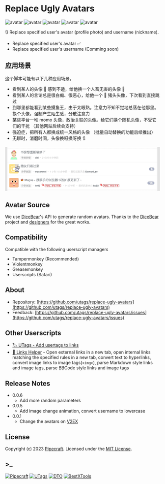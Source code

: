 # Replace Ugly Avatars

![avatar](https://api.dicebear.com/6.x/adventurer/svg?seed=RUA&size=48&backgroundColor=b6e3f4) ![avatar](https://api.dicebear.com/6.x/big-ears-neutral/svg?seed=RUA&size=48&backgroundColor=c0aede) ![avatar](https://api.dicebear.com/6.x/bottts-neutral/svg?seed=RUA&size=48) ![avatar](https://api.dicebear.com/6.x/croodles-neutral/svg?seed=RUA&size=48&backgroundColor=ffd5dc) ![avatar](https://api.dicebear.com/6.x/micah/svg?seed=RUA&size=48&backgroundColor=ffdfbf)

🔃 Replace specified user's avatar (profile photo) and username (nickname).

- Replace specified user's avatar ✅
- Replace specified user's username (Comming soon)

## 应用场景

这个脚本可能有以下几种应用场景。

- 看到某人的头像 🤡 感到不适，给他换一个人畜无害的头像 🥸
- 看到某人的言论总是很白痴、很恶心，给他一个 🐷 猪头头像，下次看到直接跳过
- 到哪里都能看到某些摸鱼王，由于太眼熟，注意力不知不觉地总落在他那里。换个头像，强制产生陌生感，分散注意力
- 某些平台一堆 momo 头像，政治关联的头像。给它们换个随机头像，不受它们的干扰 （其他网站后续会支持）
- 强迫症，把所有人都换成统一风格的头像 （批量自动替换的功能后续推出）
- 无聊时，消磨时间，头像换呀换呀换 🔃

![screenshots](https://raw.githubusercontent.com/utags/replace-ugly-avatars/main/assets/replace-ugly-avatars-screenshots.gif)

## Avatar Source

We use [DiceBear](https://www.dicebear.com/)'s API to generate random avatars. Thanks to the [DiceBear](https://github.com/dicebear/dicebear) project and [designers](https://www.dicebear.com/licenses) for the great works.

## Compatibility

Compatible with the following userscript managers

- Tampermonkey (Recommended)
- Violentmonkey
- Greasemonkey
- Userscripts (Safari)

## About

- Repository: [https://github.com/utags/replace-ugly-avatars](https://github.com/utags/replace-ugly-avatars)
- Feedback: [https://github.com/utags/replace-ugly-avatars/issues](https://github.com/utags/replace-ugly-avatars/issues)

## Other Userscripts

- [🏷️ UTags - Add usertags to links](https://greasyfork.org/scripts/460718-utags-add-usertags-to-links)
- [🔗 Links Helper](https://greasyfork.org/scripts/464541-links-helper) - Open external links in a new tab, open internal links matching the specified rules in a new tab, convert text to hyperlinks, convert image links to image tags(`<img>`), parse Markdown style links and image tags, parse BBCode style links and image tags

## Release Notes

- 0.0.6
  - Add more random parameters
- 0.0.5
  - Add image change animation, convert username to lowercase
- 0.0.1
  - Change the avatars on [V2EX](https://wwww.v2ex.com)

## License

Copyright (c) 2023 [Pipecraft](https://www.pipecraft.net). Licensed under the [MIT License](https://github.com/utags/replace-ugly-avatars/blob/main/LICENSE).

## >\_

[![Pipecraft](https://img.shields.io/badge/site-pipecraft-brightgreen)](https://www.pipecraft.net)
[![UTags](https://img.shields.io/badge/site-UTags-brightgreen)](https://utags.pipecraft.net)
[![DTO](https://img.shields.io/badge/site-DTO-brightgreen)](https://dto.pipecraft.net)
[![BestXTools](https://img.shields.io/badge/site-bestxtools-brightgreen)](https://www.bestxtools.com)
